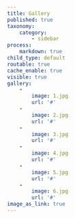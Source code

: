 ```yaml
---
title: Gallery
published: true
taxonomy:
    category:
        - sidebar
process:
    markdown: true
child_type: default
routable: true
cache_enable: true
visible: true
gallery:
    -
        image: 1.jpg
        url: '#'
    -
        image: 2.jpg
        url: '#'
    -
        image: 3.jpg
        url: '#'
    -
        image: 4.jpg
        url: '#'
    -
        image: 5.jpg
        url: '#'
    -
        image: 6.jpg
        url: '#'
image_as_link: true
---
```



